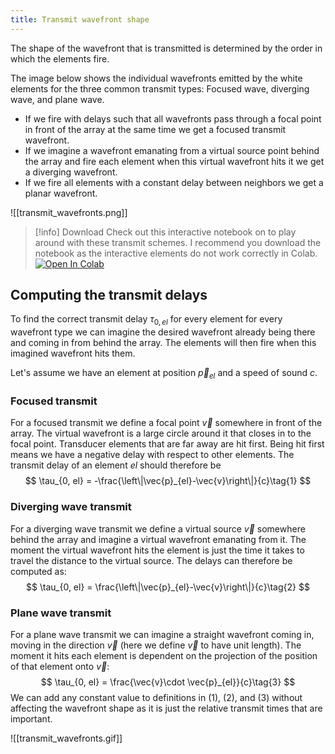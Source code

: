 ```yaml
---
title: Transmit wavefront shape
---
```

The shape of the wavefront that is transmitted is determined by the order in which the elements fire.

The image below shows the individual wavefronts emitted by the white elements for the three common transmit types: Focused wave, diverging wave, and plane wave.
- If we fire with delays such that all wavefronts pass through a focal point in front of the array at the same time we get a focused transmit wavefront. 
- If we imagine a wavefront emanating from a virtual source point behind the array and fire each element when this virtual wavefront hits it we get a diverging wavefront.
- If we fire all elements with a constant delay between neighbors we get a planar wavefront.

![[transmit_wavefronts.png]]


> [!info] Download
> Check out this interactive notebook on to play around with these transmit schemes. I recommend you download the notebook as the interactive elements do not work correctly in Colab. [![Open In Colab](https://colab.research.google.com/assets/colab-badge.svg)](https://colab.research.google.com/github/vincentvdschaft/quartz-website/blob/v4/figure-generation/transmit_waveforms.ipynb)

## Computing the transmit delays
To find the correct transmit delay $\tau_{0, el}$ for every element for every wavefront type we can imagine the desired wavefront already being there and coming in from behind the array. The elements will then fire when this imagined wavefront hits them.

Let's assume we have an element at position $\vec{p}_{el}$ and a speed of sound $c$.
### Focused transmit
For a focused transmit we define a focal point $\vec{v}$ somewhere in front of the array. The virtual wavefront is a large circle around it that closes in to the focal point. Transducer elements that are far away are hit first. Being hit first means we have a negative delay with respect to other elements. The transmit delay of an element $el$ should therefore be
$$
\tau_{0, el} = -\frac{\left\|\vec{p}_{el}-\vec{v}\right\|}{c}\tag{1}
$$
### Diverging wave transmit
For a diverging wave transmit we define a virtual source $\vec{v}$ somewhere behind the array and  imagine a virtual wavefront emanating from it. The moment the virtual wavefront hits the element is just the time it takes to travel the distance to the virtual source. The delays can therefore be computed as:
$$
\tau_{0, el} = \frac{\left\|\vec{p}_{el}-\vec{v}\right\|}{c}\tag{2}
$$
### Plane wave transmit
For a plane wave transmit we can imagine a straight wavefront coming in, moving in the direction $\vec{v}$ (here we define $\vec{v}$ to have unit length). The moment it hits each element is dependent on the projection of the position of that element onto $\vec{v}$:
$$
\tau_{0, el} = \frac{\vec{v}\cdot \vec{p}_{el}}{c}\tag{3}
$$
We can add any constant value to definitions in (1), (2), and (3) without affecting the wavefront shape as it is just the relative transmit times that are important.

![[transmit_wavefronts.gif]]